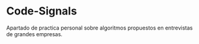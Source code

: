 # Code-Signals
Apartado de practica personal sobre algoritmos propuestos en entrevistas de grandes empresas.
